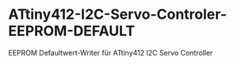 # ATtiny412-I2C-Servo-Controler-EEPROM-DEFAULT
EEPROM Defaultwert-Writer für ATtiny412 I2C Servo Controller
